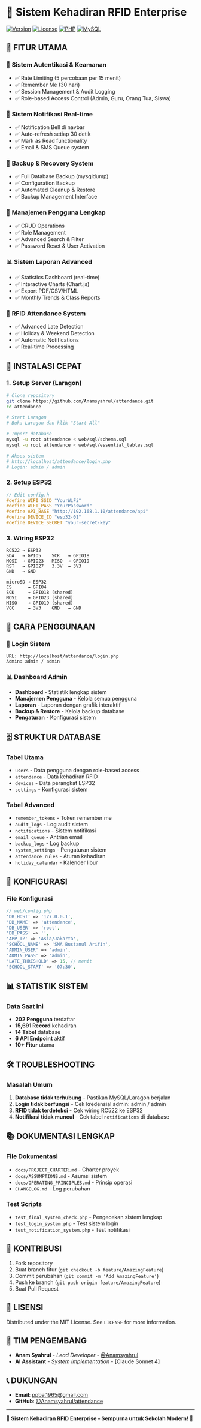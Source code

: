 # 🎯 Sistem Kehadiran RFID Enterprise

[![Version](https://img.shields.io/badge/version-2.0.0-blue.svg)](https://github.com/Anamsyahrul/attendance)
[![License](https://img.shields.io/badge/license-MIT-green.svg)](LICENSE)
[![PHP](https://img.shields.io/badge/PHP-8.0+-blue.svg)](https://php.net)
[![MySQL](https://img.shields.io/badge/MySQL-8.0+-orange.svg)](https://mysql.com)

## 🌟 **FITUR UTAMA**

### 🔐 **Sistem Autentikasi & Keamanan**
- ✅ Rate Limiting (5 percobaan per 15 menit)
- ✅ Remember Me (30 hari)
- ✅ Session Management & Audit Logging
- ✅ Role-based Access Control (Admin, Guru, Orang Tua, Siswa)

### 🔔 **Sistem Notifikasi Real-time**
- ✅ Notification Bell di navbar
- ✅ Auto-refresh setiap 30 detik
- ✅ Mark as Read functionality
- ✅ Email & SMS Queue system

### 💾 **Backup & Recovery System**
- ✅ Full Database Backup (mysqldump)
- ✅ Configuration Backup
- ✅ Automated Cleanup & Restore
- ✅ Backup Management Interface

### 👥 **Manajemen Pengguna Lengkap**
- ✅ CRUD Operations
- ✅ Role Management
- ✅ Advanced Search & Filter
- ✅ Password Reset & User Activation

### 📊 **Sistem Laporan Advanced**
- ✅ Statistics Dashboard (real-time)
- ✅ Interactive Charts (Chart.js)
- ✅ Export PDF/CSV/HTML
- ✅ Monthly Trends & Class Reports

### 📱 **RFID Attendance System**
- ✅ Advanced Late Detection
- ✅ Holiday & Weekend Detection
- ✅ Automatic Notifications
- ✅ Real-time Processing

## 🚀 **INSTALASI CEPAT**

### **1. Setup Server (Laragon)**
```bash
# Clone repository
git clone https://github.com/Anamsyahrul/attendance.git
cd attendance

# Start Laragon
# Buka Laragon dan klik "Start All"

# Import database
mysql -u root attendance < web/sql/schema.sql
mysql -u root attendance < web/sql/essential_tables.sql

# Akses sistem
# http://localhost/attendance/login.php
# Login: admin / admin
```

### **2. Setup ESP32**
```cpp
// Edit config.h
#define WIFI_SSID "YourWiFi"
#define WIFI_PASS "YourPassword"
#define API_BASE "http://192.168.1.10/attendance/api"
#define DEVICE_ID "esp32-01"
#define DEVICE_SECRET "your-secret-key"
```

### **3. Wiring ESP32**
```
RC522 → ESP32
SDA   → GPIO5    SCK   → GPIO18
MOSI  → GPIO23   MISO  → GPIO19
RST   → GPIO27   3.3V  → 3V3
GND   → GND

microSD → ESP32
CS      → GPIO4
SCK     → GPIO18 (shared)
MOSI    → GPIO23 (shared)
MISO    → GPIO19 (shared)
VCC     → 3V3    GND   → GND
```

## 📱 **CARA PENGGUNAAN**

### **🔐 Login Sistem**
```
URL: http://localhost/attendance/login.php
Admin: admin / admin
```

### **📊 Dashboard Admin**
- **Dashboard** - Statistik lengkap sistem
- **Manajemen Pengguna** - Kelola semua pengguna
- **Laporan** - Laporan dengan grafik interaktif
- **Backup & Restore** - Kelola backup database
- **Pengaturan** - Konfigurasi sistem

## 🗄️ **STRUKTUR DATABASE**

### **Tabel Utama**
- `users` - Data pengguna dengan role-based access
- `attendance` - Data kehadiran RFID
- `devices` - Data perangkat ESP32
- `settings` - Konfigurasi sistem

### **Tabel Advanced**
- `remember_tokens` - Token remember me
- `audit_logs` - Log audit sistem
- `notifications` - Sistem notifikasi
- `email_queue` - Antrian email
- `backup_logs` - Log backup
- `system_settings` - Pengaturan sistem
- `attendance_rules` - Aturan kehadiran
- `holiday_calendar` - Kalender libur

## 🔧 **KONFIGURASI**

### **File Konfigurasi**
```php
// web/config.php
'DB_HOST' => '127.0.0.1',
'DB_NAME' => 'attendance',
'DB_USER' => 'root',
'DB_PASS' => '',
'APP_TZ' => 'Asia/Jakarta',
'SCHOOL_NAME' => 'SMA Bustanul Arifin',
'ADMIN_USER' => 'admin',
'ADMIN_PASS' => 'admin',
'LATE_THRESHOLD' => 15, // menit
'SCHOOL_START' => '07:30',
```

## 📊 **STATISTIK SISTEM**

### **Data Saat Ini**
- **202 Pengguna** terdaftar
- **15,691 Record** kehadiran
- **14 Tabel** database
- **6 API Endpoint** aktif
- **10+ Fitur** utama

## 🛠️ **TROUBLESHOOTING**

### **Masalah Umum**
1. **Database tidak terhubung** - Pastikan MySQL/Laragon berjalan
2. **Login tidak berfungsi** - Cek kredensial admin: admin / admin
3. **RFID tidak terdeteksi** - Cek wiring RC522 ke ESP32
4. **Notifikasi tidak muncul** - Cek tabel `notifications` di database

## 📚 **DOKUMENTASI LENGKAP**

### **File Dokumentasi**
- `docs/PROJECT_CHARTER.md` - Charter proyek
- `docs/ASSUMPTIONS.md` - Asumsi sistem
- `docs/OPERATING_PRINCIPLES.md` - Prinsip operasi
- `CHANGELOG.md` - Log perubahan

### **Test Scripts**
- `test_final_system_check.php` - Pengecekan sistem lengkap
- `test_login_system.php` - Test sistem login
- `test_notification_system.php` - Test notifikasi

## 🤝 **KONTRIBUSI**

1. Fork repository
2. Buat branch fitur (`git checkout -b feature/AmazingFeature`)
3. Commit perubahan (`git commit -m 'Add AmazingFeature'`)
4. Push ke branch (`git push origin feature/AmazingFeature`)
5. Buat Pull Request

## 📄 **LISENSI**

Distributed under the MIT License. See `LICENSE` for more information.

## 👥 **TIM PENGEMBANG**

- **Anam Syahrul** - *Lead Developer* - [@Anamsyahrul](https://github.com/Anamsyahrul)
- **AI Assistant** - *System Implementation* - [Claude Sonnet 4]

## 📞 **DUKUNGAN**

- **Email**: ppba.1965@gmail.com
- **GitHub**: [@Anamsyahrul/attendance](https://github.com/Anamsyahrul/attendance)

---

**🎉 Sistem Kehadiran RFID Enterprise - Sempurna untuk Sekolah Modern! 🎉**





